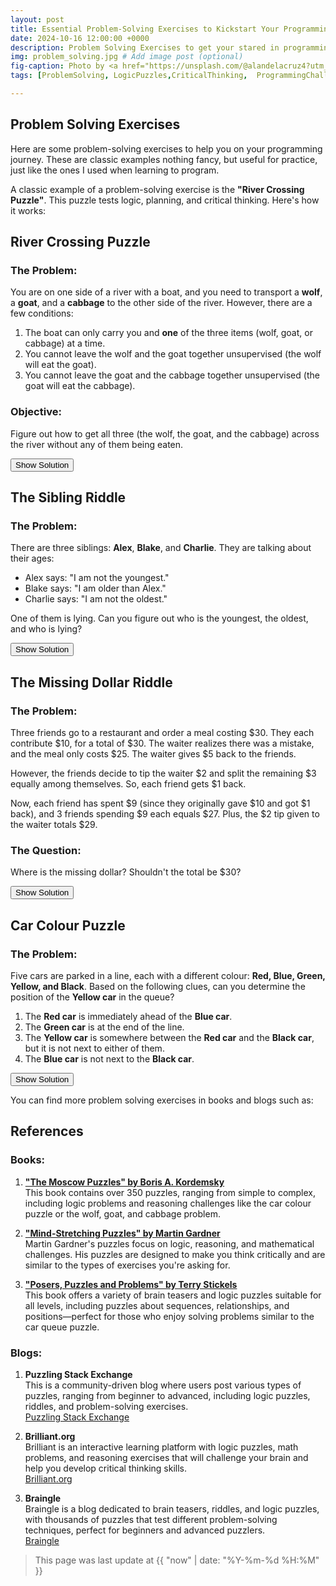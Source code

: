 ```yaml
---
layout: post
title: Essential Problem-Solving Exercises to Kickstart Your Programming Journey 
date: 2024-10-16 12:00:00 +0000
description: Problem Solving Exercises to get your stared in programming. Explore classic problem-solving exercises and riddles to sharpen your programming and critical thinking skills. From the River Crossing Puzzle to logic challenges like the Sibling Riddle and Car Colour Puzzle, these examples help improve planning, deduction, and reasoning. Ideal for both beginners and seasoned puzzle enthusiasts, discover solutions that teach you to think ahead, identify contradictions, and break down problems logically. # Add post description (optional)
img: problem_solving.jpg # Add image post (optional)
fig-caption: Photo by <a href="https://unsplash.com/@alandelacruz4?utm_content=creditCopyText&utm_medium=referral&utm_source=unsplash">ALAN DE LA CRUZ</a> on <a href="https://unsplash.com/photos/3-x-3-rubiks-cube-CmO_GydmKaY?utm_content=creditCopyText&utm_medium=referral&utm_source=unsplash">Unsplash</a>
tags: [ProblemSolving, LogicPuzzles,CriticalThinking,  ProgrammingChallenges, BrainTeasers] # add tag

---
```

## Problem Solving Exercises

Here are some problem-solving exercises to help you on your programming journey. These are classic examples nothing fancy, but useful for practice, just like the ones I used when learning to program.

A classic example of a problem-solving exercise is the **"River Crossing Puzzle"**. This puzzle tests logic, planning, and critical thinking. Here's how it works:

## River Crossing Puzzle

### The Problem:
You are on one side of a river with a boat, and you need to transport a **wolf**, a **goat**, and a **cabbage** to the other side of the river. However, there are a few conditions:

1. The boat can only carry you and **one** of the three items (wolf, goat, or cabbage) at a time.
2. You cannot leave the wolf and the goat together unsupervised (the wolf will eat the goat).
3. You cannot leave the goat and the cabbage together unsupervised (the goat will eat the cabbage).

### Objective:
Figure out how to get all three (the wolf, the goat, and the cabbage) across the river without any of them being eaten.

<div id="collapsible-content1" style="display: none;">
  <h3>Solution Process:</h3>
  <p>Here is a step-by-step solution:</p>
  <ol>
    <li><strong>Step 1</strong>: Take the <strong>goat</strong> across the river and leave it on the other side.</li>
    <li><strong>Step 2</strong>: Go back alone to the starting side.</li>
    <li><strong>Step 3</strong>: Take the <strong>wolf</strong> across the river.</li>
    <li><strong>Step 4</strong>: Bring the <strong>goat</strong> back to the starting side.</li>
    <li><strong>Step 5</strong>: Take the <strong>cabbage</strong> across the river.</li>
    <li><strong>Step 6</strong>: Go back alone to the starting side.</li>
    <li><strong>Step 7</strong>: Take the <strong>goat</strong> across the river again.</li>
  </ol>
  <p>At the end of these steps, all three (the wolf, goat, and cabbage) are safely on the other side of the river.</p>

  <h3>Takeaway:</h3>
  <p>This exercise teaches you to think ahead and understand the consequences of each action, emphasizing the importance of careful planning in problem-solving.</p>
</div>
<button id="toggle-button1" onclick="toggleContent('collapsible-content1','toggle-button1')">Show Solution</button>


## The Sibling Riddle

### The Problem:
There are three siblings: **Alex**, **Blake**, and **Charlie**. They are talking about their ages:
- Alex says: "I am not the youngest."
- Blake says: "I am older than Alex."
- Charlie says: "I am not the oldest."

One of them is lying. Can you figure out who is the youngest, the oldest, and who is lying?

<div id="collapsible-content2" style="display: none;">
  <h3>Solution:</h3>
  <ol>
    <li>If Alex were the youngest, then Alex's statement ("I am not the youngest") would be a lie. So, Alex <strong>cannot</strong> be the youngest.</li>
    <li>If Blake's statement ("I am older than Alex") were true, then Alex must be younger than Blake.</li>
    <li>If Charlie were the oldest, then Charlie's statement ("I am not the oldest") would be a lie. So, Charlie <strong>cannot</strong> be the oldest.</li>
  </ol>
  
  <p>Based on these deductions:</p>
  <ul>
    <li>Alex is not the youngest.</li>
    <li>Blake is older than Alex.</li>
    <li>Charlie is not the oldest.</li>
  </ul>

  <p>So, Blake is the oldest, Alex is the middle child, and Charlie is the youngest. <strong>Charlie</strong> is the one lying.</p>

  <p>This riddle involves logical deduction based on conflicting statements.</p>

  <h3>Takeaway:</h3>
  <p>This puzzle emphasizes the value of logical deduction by examining statements for contradictions. It teaches the importance of eliminating impossibilities to reveal the correct answer.</p>
</div>
<button id="toggle-button2" onclick="toggleContent('collapsible-content2','toggle-button2')">Show Solution</button>


## The Missing Dollar Riddle

### The Problem:
Three friends go to a restaurant and order a meal costing $30. They each contribute $10, for a total of $30. The waiter realizes there was a mistake, and the meal only costs $25. The waiter gives $5 back to the friends. 

However, the friends decide to tip the waiter $2 and split the remaining $3 equally among themselves. So, each friend gets $1 back. 

Now, each friend has spent $9 (since they originally gave $10 and got $1 back), and 3 friends spending $9 each equals $27. Plus, the $2 tip given to the waiter totals $29. 

### The Question:
Where is the missing dollar? Shouldn't the total be $30?

<div id="collapsible-dollar-riddle-solution" style="display: none;">
  <h3>Solution:</h3>
  <p>There’s no missing dollar! The confusion arises because of a misinterpretation of the problem. The $27 already includes the $2 tip (so $25 for the meal + $2 tip). You shouldn’t add the tip again; the remaining $3 went back to the friends. This riddle is a good exercise in logical thinking and identifying where errors in reasoning occur.</p>

  <h3>Takeaway:</h3>
  <p>This riddle teaches how easy it is to make mistakes with basic arithmetic when totals and sub-totals are misinterpreted. It highlights the importance of breaking problems down correctly to avoid logical fallacies.</p>
</div>
<button id="toggle-button3" onclick="toggleContent('collapsible-dollar-riddle-solution','toggle-button3')">Show Solution</button>


## Car Colour Puzzle

### The Problem:
Five cars are parked in a line, each with a different colour: **Red, Blue, Green, Yellow, and Black**. Based on the following clues, can you determine the position of the **Yellow car** in the queue?

1. The **Red car** is immediately ahead of the **Blue car**.
2. The **Green car** is at the end of the line.
3. The **Yellow car** is somewhere between the **Red car** and the **Black car**, but it is not next to either of them.
4. The **Blue car** is not next to the **Black car**.

<div id="collapsible-solution-car" style="display: none;">
  <h3>Solution:</h3>
  <p>Let’s work through the clues step by step:</p>
  <ol>
    <li>From clue (2), the <strong>Green car</strong> is in position 5 (the last position).</li>
    <li>From clue (1), the <strong>Red car</strong> is immediately ahead of the <strong>Blue car</strong>. So, the <strong>Red car</strong> must be in position 1, and the <strong>Blue car</strong> must be in position 2.</li>
    <li>From clue (4), the <strong>Blue car</strong> is not next to the <strong>Black car</strong>, so the <strong>Black car</strong> cannot be in position 3.</li>
    <li>From clue (3), the <strong>Yellow car</strong> is somewhere between the <strong>Red car</strong> and the <strong>Black car</strong>. Since the <strong>Red car</strong> is in position 1 and the <strong>Black car</strong> cannot be in position 3, the <strong>Black car</strong> must be in position 4, and the <strong>Yellow car</strong> must be in position 3.</li>
  </ol>

  <p>Thus, the <strong>Yellow car</strong> is in position 3. The final order is:</p>
  <ol>
    <li><strong>Red</strong></li>
    <li><strong>Blue</strong></li>
    <li><strong>Yellow</strong></li>
    <li><strong>Black</strong></li>
    <li><strong>Green</strong></li>
  </ol>

  <p>This puzzle is a good exercise in logic and deduction!</p>

  <h3>Takeaway:</h3>
  <p>This puzzle highlights the need to methodically apply clues to narrow down possibilities. It demonstrates how complex problems can be solved through logical deduction and careful reasoning.</p>
</div>
<button id="toggle-button4" onclick="toggleContent('collapsible-solution-car','toggle-button4')">Show Solution</button>


You can find more problem solving exercises in books and blogs such as:

## References

### Books:
1. [**"The Moscow Puzzles" by Boris A. Kordemsky**](https://www.amazon.co.uk/Boris-Kordemsky-Puzzles-Mathematical-Recreations/dp/B00HTJMZ58/ref=sr_1_1?crid=3L9G58Y8ZYGHT&dib=eyJ2IjoiMSJ9.6xbkzhB93iVBVDOuFgNdpdYftYLFDCBH52mnQxvZ3yQBeaFKP8ne6RTvtpz53W25.PGl_sEcfvh1NG2laonb6NyqoEU8huyDtXK7P_ngQOcA&dib_tag=se&keywords=The+Moscow+Puzzles%E2%80%9D+by+Boris+A.+Kordemsky&nsdOptOutParam=true&qid=1729100821&sprefix=the+moscow+puzzles+by+boris+a.+kordemsky%2Caps%2C79&sr=8-1)  
   This book contains over 350 puzzles, ranging from simple to complex, including logic problems and reasoning challenges like the car colour puzzle or the wolf, goat, and cabbage problem.
   
   
2. [**"Mind-Stretching Puzzles" by Martin Gardner**](https://www.amazon.co.uk/Entertaining-Mathematical-Puzzles-Dover-Recreational/dp/0486252116/ref=sr_1_1?crid=JP960EH7SOJT&dib=eyJ2IjoiMSJ9.zmGMxAyobIj-aH5ahjcZQzSZtDuqJ-pvv_7jS9okh1zLx3bEKQqdlNiYNOB_Rjct9jpTBqQqqFVbnUou6KnM9PqW_nJ3SG99vgYueNEUz1I.f5_RchzPFAm8-FnxN3ZaG3pjfR6H9EeJu_Kl5zlG7J8&dib_tag=se&keywords=Mind-Stretching+Puzzles%22+by+Martin+Gardner&nsdOptOutParam=true&qid=1729101027&sprefix=mind-stretching+puzzles+by+martin+gardner%2Caps%2C60&sr=8-1)  
   Martin Gardner's puzzles focus on logic, reasoning, and mathematical challenges. His puzzles are designed to make you think critically and are similar to the types of exercises you're asking for.

3. [**"Posers, Puzzles and Problems" by Terry Stickels**](https://www.amazon.co.uk/Mind-Bending-Puzzles-Provocative-Posers/dp/0764910264)  
   This book offers a variety of brain teasers and logic puzzles suitable for all levels, including puzzles about sequences, relationships, and positions—perfect for those who enjoy solving problems similar to the car queue puzzle.

### Blogs:
1. **Puzzling Stack Exchange**  
   This is a community-driven blog where users post various types of puzzles, ranging from beginner to advanced, including logic puzzles, riddles, and problem-solving exercises.  
   [Puzzling Stack Exchange](https://puzzling.stackexchange.com)

2. **Brilliant.org**  
   Brilliant is an interactive learning platform with logic puzzles, math problems, and reasoning exercises that will challenge your brain and help you develop critical thinking skills.  
   [Brilliant.org](https://brilliant.org)

3. **Braingle**  
   Braingle is a blog dedicated to brain teasers, riddles, and logic puzzles, with thousands of puzzles that test different problem-solving techniques, perfect for beginners and advanced puzzlers.  
   [Braingle](http://braingle.com) 




>This page was last update at {{ "now" | date: "%Y-%m-%d %H:%M" }} 


